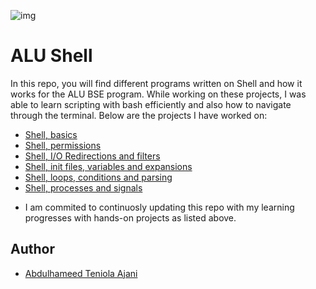 ![img](https://start.alueducation.com/resource/1568810909000/AluLogoForAdmissions)

# ALU Shell

In this repo, you will find different programs written on Shell and how it works for the ALU BSE program. While working on these projects, I was able to learn scripting with bash efficiently and also how to navigate through the terminal. Below are the projects I have worked on:

* [Shell, basics](basics)
* [Shell, permissions](permissions)
* [Shell, I/O Redirections and filters](io_redirections_and_filters)
* [Shell, init files, variables and expansions](init_files_variables_and_expansions)
* [Shell, loops, conditions and parsing](loops_conditions_and_parsing)
* [Shell, processes and signals](processes_and_signals)

- I am commited to continuosly updating this repo with my learning progresses with hands-on projects as listed above.

## Author 
* [Abdulhameed Teniola Ajani](https://twitter.com/teniola_ajani)
